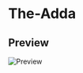 # The-Adda

## Preview
![Preview](https://i.ibb.co/rxpL8Jp/Screen-Shot-2020-04-20-at-7-03-26-PM.png)
